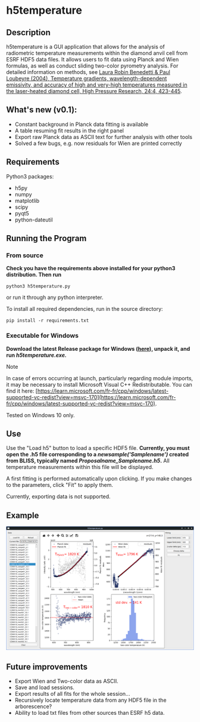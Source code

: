 # h5temperature

## Description

h5temperature is a GUI application that allows for the analysis of radiometric temperature measurements within the diamond anvil cell from ESRF HDF5 data files. It allows users to fit data using Planck and Wien formulas, as well as conduct sliding two-color pyrometry analysis. For detailed information on methods, see [Laura Robin Benedetti & Paul Loubeyre (2004), Temperature gradients,
wavelength-dependent emissivity, and accuracy of high and very-high temperatures
measured in the laser-heated diamond cell, High Pressure Research, 24:4, 423-445](https://doi.org/10.1080/08957950412331331718). 

## What's new (v0.1):
* Constant background in Planck data fitting is available
* A table resuming fit results in the right panel
* Export raw Planck data as ASCII text for further analysis with other tools
* Solved a few bugs, e.g. now residuals for Wien are printed correctly

## Requirements 

Python3 packages:

* h5py
* numpy
* matplotlib
* scipy
* pyqt5
* python-dateutil

## Running the Program

### From source 

__Check you have the requirements above installed for your python3 distribution. Then run__

```
python3 h5temperature.py
```
or run it through any python interpreter.

To install all required dependencies, run in the source directory:
```
pip install -r requirements.txt
```

### Executable for Windows 

__Download the latest Release package for Windows ([here](https://github.com/alexisforestier/h5temperature/releases/download/v0.0-win10/h5temperature-v0.0-win10.zip)), unpack it, and run *h5temperature.exe.*__ 


> [!NOTE]  
>In case of errors occurring at launch, particularly regarding module imports, it may be necessary to install Microsoft Visual C++ Redistributable. You can find it here: [https://learn.microsoft.com/fr-fr/cpp/windows/latest-supported-vc-redist?view=msvc-170](https://learn.microsoft.com/fr-fr/cpp/windows/latest-supported-vc-redist?view=msvc-170).

Tested on Windows 10 only.

## Use 

Use the "Load h5" button to load a specific HDF5 file. **Currently, you must open the .h5 file corresponding to a *newsample('Samplename')* created from BLISS, typically named *Proposalname_Samplename.h5*.** 
All temperature measurements within this file will be displayed.

A first fitting is performed automatically upon clicking. If you make changes to the parameters, click "Fit" to apply them. 

Currently, exporting data is not supported.

## Example

![An example](example.png)


## Future improvements

* Export Wien and Two-color data as ASCII.
* Save and load sessions.
* Export results of all fits for the whole session...
* Recursively locate temperature data from any HDF5 file in the arborescence?
* Ability to load txt files from other sources than ESRF h5 data.

